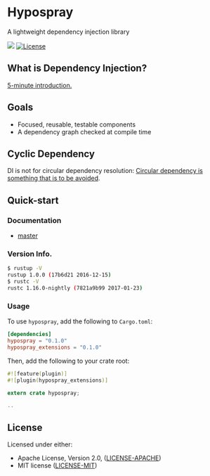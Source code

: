 # Hypospray

A lightweight dependency injection library

[![](http://meritbadge.herokuapp.com/hypospray)](https://crates.io/crates/hypospray)
[![License](https://img.shields.io/crates/l/hypospray.svg)](#license)

## What is Dependency Injection?

[5-minute introduction.](https://youtu.be/IKD2-MAkXyQ)

## Goals

* Focused, reusable, testable components
* A dependency graph checked at compile time

## Cyclic Dependency

DI is not for circular dependency resolution: [Circular dependency is something that is to be avoided][di post].

## Quick-start

### Documentation

* [master](https://docs.rs/hypospray/0.1.0/hypospray/)

### Version Info.

```sh
$ rustup -V
rustup 1.0.0 (17b6d21 2016-12-15)
$ rustc -V
rustc 1.16.0-nightly (7821a9b99 2017-01-23)
```

### Usage

To use `hypospray`, add the following to `Cargo.toml`:

```toml
[dependencies]
hypospray = "0.1.0"
hypospray_extensions = "0.1.0"
```

Then, add the following to your crate root:

```rust
#![feature(plugin)]
#![plugin(hypospray_extensions)]

extern crate hypospray;

..
```

## License

Licensed under either:

* Apache License, Version 2.0, ([LICENSE-APACHE](http://www.apache.org/licenses/LICENSE-2.0))
* MIT license ([LICENSE-MIT](http://opensource.org/licenses/MIT))

[di post]: http://misko.hevery.com/2008/08/01/circular-dependency-in-constructors-and-dependency-injection/